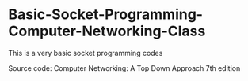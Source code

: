 # Basic-Socket-Programming-Computer-Networking-Class
This is a very basic socket programming codes

Source code: 
Computer Networking: A Top Down Approach 7th edition

